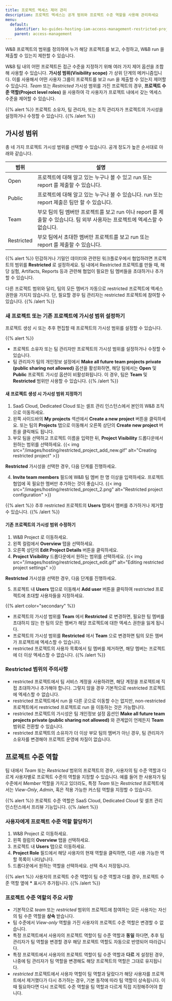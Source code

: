 ```yaml
---
title: 프로젝트 엑세스 제어 관리
description: 프로젝트 엑세스는 공개 범위와 프로젝트 수준 역할을 사용해 관리하세요
menu:
  default:
    identifier: ko-guides-hosting-iam-access-management-restricted-projects
    parent: access-management
---
```


W&B 프로젝트의 범위를 정의하여 누가 해당 프로젝트를 보고, 수정하고, W&B run 을 제출할 수 있는지 제한할 수 있습니다.

W&B 팀 내의 어떤 프로젝트든 접근 수준을 지정하기 위해 여러 가지 제어 옵션을 조합해 사용할 수 있습니다. **가시성 범위(Visibility scope)** 가 상위 단계의 메커니즘입니다. 이를 사용해서 어떤 사용자 그룹이 프로젝트를 보고 run 을 제출할 수 있는지 제어할 수 있습니다. _Team_ 또는 _Restricted_ 가시성 범위를 가진 프로젝트의 경우, **프로젝트 수준 역할(Project level roles)** 을 사용하여 각 사용자가 프로젝트 내에서 갖는 엑세스 수준을 제어할 수 있습니다.

{{% alert %}}
프로젝트 소유자, 팀 관리자, 또는 조직 관리자가 프로젝트의 가시성을 설정하거나 수정할 수 있습니다.
{{% /alert %}}

## 가시성 범위

총 네 가지 프로젝트 가시성 범위를 선택할 수 있습니다. 공개 정도가 높은 순서대로 아래와 같습니다.

| 범위 | 설명 |
| ----- | ----- |
| Open |프로젝트에 대해 알고 있는 누구나 볼 수 있고 run 또는 report 를 제출할 수 있습니다.|
| Public |프로젝트에 대해 알고 있는 누구나 볼 수 있습니다. run 또는 report 제출은 팀만 할 수 있습니다.|
| Team |부모 팀의 팀 멤버만 프로젝트를 보고 run 이나 report 를 제출할 수 있습니다. 팀 외부 사용자는 프로젝트에 엑세스할 수 없습니다.|
| Restricted|부모 팀에서 초대한 멤버만 프로젝트를 보고 run 또는 report 를 제출할 수 있습니다.|

{{% alert %}}
민감하거나 기밀인 데이터와 관련된 워크플로우에서 협업하려면 프로젝트의 범위를 **Restricted** 로 설정하세요. 팀 내에서 Restricted 프로젝트를 만들 때, 해당 실험, Artifacts, Reports 등과 관련해 협업이 필요한 팀 멤버들을 초대하거나 추가할 수 있습니다.

다른 프로젝트 범위와 달리, 팀의 모든 멤버가 자동으로 restricted 프로젝트에 엑세스 권한을 가지지 않습니다. 단, 필요할 경우 팀 관리자는 restricted 프로젝트에 참여할 수 있습니다.
{{% /alert %}}

### 새 프로젝트 또는 기존 프로젝트에 가시성 범위 설정하기

프로젝트 생성 시 또는 추후 편집할 때 프로젝트의 가시성 범위를 설정할 수 있습니다.

{{% alert %}}
* 프로젝트 소유자 또는 팀 관리자만 프로젝트의 가시성 범위를 설정하거나 수정할 수 있습니다.
* 팀 관리자가 팀의 개인정보 설정에서 **Make all future team projects private (public sharing not allowed)** 옵션을 활성화하면, 해당 팀에서는 **Open** 및 **Public** 프로젝트 가시성 옵션이 비활성화됩니다. 이 경우, 팀은 **Team** 및 **Restricted** 범위만 사용할 수 있습니다.
{{% /alert %}}

#### 새 프로젝트 생성 시 가시성 범위 지정하기

1. SaaS Cloud, Dedicated Cloud 또는 셀프 관리 인스턴스에서 본인의 W&B 조직으로 이동하세요.
2. 왼쪽 사이드바의 **My projects** 섹션에서 **Create a new project** 버튼을 클릭하세요. 또는 팀의 **Projects** 탭으로 이동해서 오른쪽 상단의 **Create new project** 버튼을 클릭해도 됩니다.
3. 부모 팀을 선택하고 프로젝트 이름을 입력한 뒤, **Project Visibility** 드롭다운에서 원하는 범위를 선택하세요.
{{< img src="/images/hosting/restricted_project_add_new.gif" alt="Creating restricted project" >}}

**Restricted** 가시성을 선택한 경우, 다음 단계를 진행하세요.

4. **Invite team members** 필드에 W&B 팀 멤버 한 명 이상을 입력하세요. 프로젝트 협업에 꼭 필요한 멤버만 추가하는 것이 좋습니다.
{{< img src="/images/hosting/restricted_project_2.png" alt="Restricted project configuration" >}}

{{% alert %}}
추후 restricted 프로젝트의 **Users** 탭에서 멤버를 추가하거나 제거할 수 있습니다.
{{% /alert %}}

#### 기존 프로젝트의 가시성 범위 수정하기

1. W&B Project 로 이동하세요.
2. 왼쪽 컬럼에서 **Overview** 탭을 선택하세요.
3. 오른쪽 상단의 **Edit Project Details** 버튼을 클릭하세요.
4. **Project Visibility** 드롭다운에서 원하는 범위를 선택하세요.
{{< img src="/images/hosting/restricted_project_edit.gif" alt="Editing restricted project settings" >}}

**Restricted** 가시성을 선택한 경우, 다음 단계를 진행하세요.

5. 프로젝트 내 **Users** 탭으로 이동해서 **Add user** 버튼을 클릭하여 restricted 프로젝트에 초대할 사용자들을 지정하세요.

{{% alert color="secondary" %}}
* 프로젝트의 가시성 범위를 **Team** 에서 **Restricted** 로 변경하면, 필요한 팀 멤버를 초대하지 않는 한 팀의 모든 멤버가 해당 프로젝트에 대한 엑세스 권한을 잃게 됩니다.
* 프로젝트의 가시성 범위를 **Restricted** 에서 **Team** 으로 변경하면 팀의 모든 멤버가 프로젝트에 엑세스할 수 있습니다.
* restricted 프로젝트의 사용자 목록에서 팀 멤버를 제거하면, 해당 멤버는 프로젝트에 더 이상 엑세스할 수 없습니다.
{{% /alert %}}

### Restricted 범위의 주의사항

* restricted 프로젝트에서 팀 서비스 계정을 사용하려면, 해당 계정을 프로젝트에 직접 초대하거나 추가해야 합니다. 그렇지 않을 경우 기본적으로 restricted 프로젝트에 엑세스할 수 없습니다.
* restricted 프로젝트에서 run 을 다른 곳으로 이동할 수는 없지만, non-restricted 프로젝트에서 restricted 프로젝트로 run 을 이동하는 것은 가능합니다.
* restricted 프로젝트의 가시성은 팀 개인정보 설정 옵션인 **Make all future team projects private (public sharing not allowed)** 와 관계없이 언제든지 **Team** 범위로 전환할 수 있습니다.
* restricted 프로젝트의 소유자가 더 이상 부모 팀의 멤버가 아닌 경우, 팀 관리자가 소유자를 변경해야 프로젝트 운영에 차질이 없습니다.

## 프로젝트 수준 역할

팀 내에서 _Team_ 또는 _Restricted_ 범위의 프로젝트의 경우, 사용자의 팀 수준 역할과 다르게 사용자별로 프로젝트 수준의 역할을 지정할 수 있습니다. 예를 들어 한 사용자가 팀 수준에서 _Member_ 역할을 가지고 있더라도, 특정 _Team_ 또는 _Restricted_ 프로젝트에서는 _View-Only_, _Admin_, 혹은 적용 가능한 커스텀 역할을 지정할 수 있습니다.

{{% alert %}}
프로젝트 수준 역할은 SaaS Cloud, Dedicated Cloud 및 셀프 관리 인스턴스에서 프리뷰 기능입니다.
{{% /alert %}}

### 사용자에게 프로젝트 수준 역할 할당하기

1. W&B Project 로 이동하세요.
2. 왼쪽 컬럼의 **Overview** 탭을 선택하세요.
3. 프로젝트 내 **Users** 탭으로 이동하세요.
4. **Project Role** 필드에서 해당 사용자의 현재 역할을 클릭하면, 다른 사용 가능한 역할 목록이 나타납니다.
5. 드롭다운에서 원하는 역할을 선택하세요. 선택 즉시 저장됩니다.

{{% alert %}}
사용자의 프로젝트 수준 역할이 팀 수준 역할과 다를 경우, 프로젝트 수준 역할 옆에 **\*** 표시가 추가됩니다.
{{% /alert %}}

### 프로젝트 수준 역할의 주요 사항

* 기본적으로 _team_ 또는 _restricted_ 범위의 프로젝트에 참여하는 모든 사용자는 자신의 팀 수준 역할을 **상속** 받습니다.
* 팀 수준에서 _View-only_ 역할을 가진 사용자의 프로젝트 수준 역할은 변경할 수 없습니다.
* 특정 프로젝트에서 사용자의 프로젝트 역할이 팀 수준 역할과 **동일** 하다면, 추후 팀 관리자가 팀 역할을 변경할 경우 해당 프로젝트 역할도 자동으로 반영되어 따라갑니다.
* 특정 프로젝트에서 사용자의 프로젝트 역할이 팀 수준 역할과 **다르** 게 설정된 경우, 나중에 팀 관리자가 팀 역할을 변경해도 해당 프로젝트의 역할은 그대로 유지됩니다.
* _restricted_ 프로젝트에서 사용자 역할이 팀 역할과 달랐다가 해당 사용자를 프로젝트에서 제거했다가 다시 추가하는 경우, 기본 동작에 따라 팀 역할이 상속됩니다. 이때 필요하다면 다시 프로젝트 수준 역할을 팀 역할과 다르게 직접 지정해주어야 합니다.